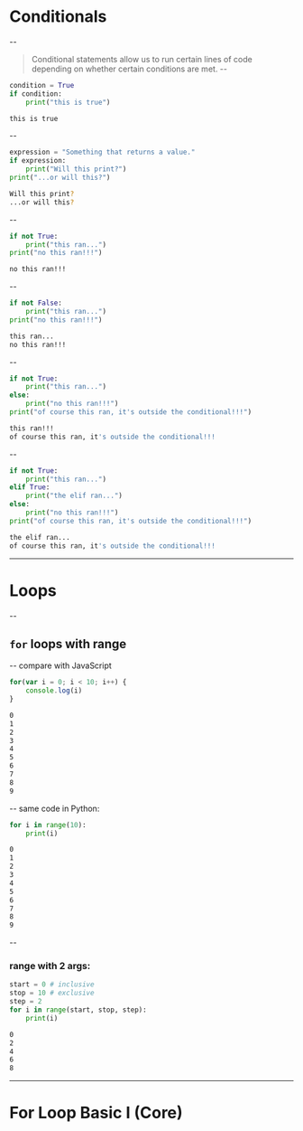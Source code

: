 # Conditionals
--
>Conditional statements allow us to run certain lines of code depending on whether certain conditions are met. 
--
```py
condition = True
if condition:
    print("this is true")
```

```bash
this is true
```
<!-- .element: class="fragment" -->
--
```py
expression = "Something that returns a value."
if expression:
    print("Will this print?")
print("...or will this?")
```

```bash
Will this print?
...or will this?
```
<!-- .element: class="fragment" -->
--
```py
if not True:
    print("this ran...")
print("no this ran!!!")
```

```bash
no this ran!!!
```
<!-- .element: class="fragment" -->
--
```py
if not False:
    print("this ran...")
print("no this ran!!!")
```
```bash
this ran...
no this ran!!!
```
<!-- .element: class="fragment" -->
--
```py
if not True:
    print("this ran...")
else:
    print("no this ran!!!")
print("of course this ran, it's outside the conditional!!!")
```
```bash
this ran!!!
of course this ran, it's outside the conditional!!!
```
<!-- .element: class="fragment" -->
--
```py
if not True:
    print("this ran...")
elif True:
    print("the elif ran...")
else:
    print("no this ran!!!")
print("of course this ran, it's outside the conditional!!!")
```
```bash
the elif ran...
of course this ran, it's outside the conditional!!!
```
<!-- .element: class="fragment" -->
---
# Loops
--
## `for` loops with range
--
compare with JavaScript
```javascript
for(var i = 0; i < 10; i++) {
    console.log(i)
}
```
```bash
0
1
2
3
4
5
6
7
8
9
```
<!-- .element: class="fragment" -->
--
same code in Python:
```py
for i in range(10):
    print(i)
```
```bash
0
1
2
3
4
5
6
7
8
9
```
<!-- .element: class="fragment" -->
--
### range with 2 args:
```py
start = 0 # inclusive
stop = 10 # exclusive
step = 2
for i in range(start, stop, step):
    print(i)
```
```bash
0
2
4
6
8
```
<!-- .element: class="fragment" -->

---
# For Loop Basic I (Core)

